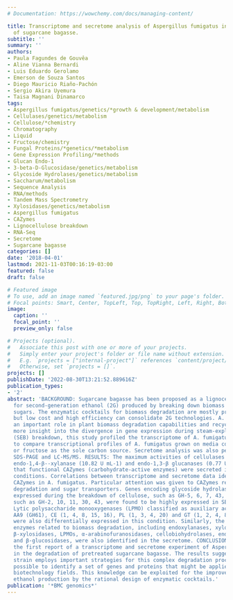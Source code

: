 ```yaml
---
# Documentation: https://wowchemy.com/docs/managing-content/

title: Transcriptome and secretome analysis of Aspergillus fumigatus in the presence
  of sugarcane bagasse.
subtitle: ''
summary: ''
authors:
- Paula Fagundes de Gouvêa
- Aline Vianna Bernardi
- Luis Eduardo Gerolamo
- Emerson de Souza Santos
- Diego Mauricio Riaño-Pachón
- Sergio Akira Uyemura
- Taisa Magnani Dinamarco
tags:
- Aspergillus fumigatus/genetics/*growth & development/metabolism
- Cellulases/genetics/metabolism
- Cellulose/*chemistry
- Chromatography
- Liquid
- Fructose/chemistry
- Fungal Proteins/*genetics/*metabolism
- Gene Expression Profiling/*methods
- Glucan Endo-1
- 3-beta-D-Glucosidase/genetics/metabolism
- Glycoside Hydrolases/genetics/metabolism
- Saccharum/metabolism
- Sequence Analysis
- RNA/methods
- Tandem Mass Spectrometry
- Xylosidases/genetics/metabolism
- Aspergillus fumigatus
- CAZymes
- Lignocellulose breakdown
- RNA-Seq
- Secretome
- Sugarcane bagasse
categories: []
date: '2018-04-01'
lastmod: 2021-11-03T00:16:19-03:00
featured: false
draft: false

# Featured image
# To use, add an image named `featured.jpg/png` to your page's folder.
# Focal points: Smart, Center, TopLeft, Top, TopRight, Left, Right, BottomLeft, Bottom, BottomRight.
image:
  caption: ''
  focal_point: ''
  preview_only: false

# Projects (optional).
#   Associate this post with one or more of your projects.
#   Simply enter your project's folder or file name without extension.
#   E.g. `projects = ["internal-project"]` references `content/project/deep-learning/index.md`.
#   Otherwise, set `projects = []`.
projects: []
publishDate: '2022-08-30T13:21:52.889616Z'
publication_types:
- '2'
abstract: 'BACKGROUND: Sugarcane bagasse has been proposed as a lignocellulosic residue
  for second-generation ethanol (2G) produced by breaking down biomass into fermentable
  sugars. The enzymatic cocktails for biomass degradation are mostly produced by fungi,
  but low cost and high efficiency can consolidate 2G technologies. A. fumigatus plays
  an important role in plant biomass degradation capabilities and recycling. To gain
  more insight into the divergence in gene expression during steam-exploded bagasse
  (SEB) breakdown, this study profiled the transcriptome of A. fumigatus by RNA sequencing
  to compare transcriptional profiles of A. fumigatus grown on media containing SEB
  or fructose as the sole carbon source. Secretome analysis was also performed using
  SDS-PAGE and LC-MS/MS. RESULTS: The maximum activities of cellulases (0.032 U mL-1),
  endo-1,4-β--xylanase (10.82 U mL-1) and endo-1,3-β glucanases (0.77 U mL-1) showed
  that functional CAZymes (carbohydrate-active enzymes) were secreted in the SEB culture
  conditions. Correlations between transcriptome and secretome data identified several
  CAZymes in A. fumigatus. Particular attention was given to CAZymes related to lignocellulose
  degradation and sugar transporters. Genes encoding glycoside hydrolase classes commonly
  expressed during the breakdown of cellulose, such as GH-5, 6, 7, 43, 45, and hemicellulose,
  such as GH-2, 10, 11, 30, 43, were found to be highly expressed in SEB conditions.
  Lytic polysaccharide monooxygenases (LPMO) classified as auxiliary activity families
  AA9 (GH61), CE (1, 4, 8, 15, 16), PL (1, 3, 4, 20) and GT (1, 2, 4, 8, 20, 35, 48)
  were also differentially expressed in this condition. Similarly, the most important
  enzymes related to biomass degradation, including endoxylanases, xyloglucanases,
  β-xylosidases, LPMOs, α-arabinofuranosidases, cellobiohydrolases, endoglucanases
  and β-glucosidases, were also identified in the secretome. CONCLUSIONS: This is
  the first report of a transcriptome and secretome experiment of Aspergillus fumigatus
  in the degradation of pretreated sugarcane bagasse. The results suggest that this
  strain employs important strategies for this complex degradation process. It was
  possible to identify a set of genes and proteins that might be applied in several
  biotechnology fields. This knowledge can be exploited for the improvement of 2G
  ethanol production by the rational design of enzymatic cocktails.'
publication: '*BMC genomics*'
---
```

